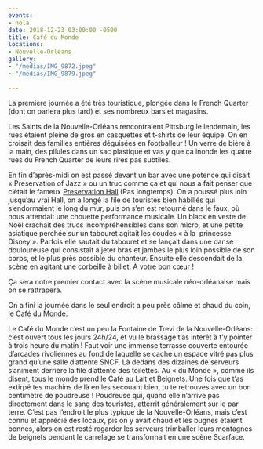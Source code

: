 ```yaml
---
events:
- nola
date: 2018-12-23 03:00:00 -0500
title: Café du Monde
locations:
- Nouvelle-Orléans
gallery:
- "/medias/IMG_9872.jpeg"
- "/medias/IMG_9879.jpeg"

---
```

La première journée a été très touristique, plongée dans le French Quarter (dont on parlera plus tard) et ses nombreux bars et magasins.

Les Saints de la Nouvelle-Orléans rencontraient Pittsburg le lendemain, les rues étaient pleine de gros en casquettes et t-shirts de leur équipe. On en croisait des familles entières déguisées en footballeur ! Un verre de bière à la main, des pilules dans un sac plastique et vas y que ça inonde les quatre rues du French Quarter de leurs rires pas subtiles. 

En fin d’après-midi on est passé devant un bar avec une potence qui disait « Preservation of Jazz » ou un truc comme ça et qui nous a fait penser que c’était le fameux [Preservation Hall](https://fr.wikipedia.org/wiki/Preservation_Hall) (Pas longtemps).
On a poussé plus loin jusqu’au vrai Hall, on a longé la file de touristes bien habillés qui s’endormaient le long du mur, puis on s’en est retourné dans le faux, où nous attendait une chouette performance musicale. 
Un black en veste de Noël crachait des trucs incompréhensibles dans son micro, et une petite asiatique perchée sur un tabouret agitait les coudes « à la  princesse Disney ». Parfois elle sautait du tabouret et se lançait dans une danse douloureuse qui consistait à jeter bras et jambes le plus loin possible de son corps, et le plus près possible du chanteur. Ensuite elle descendait de la scène en agitant une corbeille à billet. À votre bon cœur ! 

Ça sera notre premier contact avec la scène musicale néo-orléanaise mais on se rattrapera.

On a fini la journée dans le seul endroit a peu près câlme et chaud du coin, le Café du Monde. 

Le Café du Monde c’est un peu la Fontaine de Trevi de la Nouvelle-Orléans: c’est ouvert tous les jours 24h/24, et vu le brassage t’as interêt à t’y pointer à trois heure du matin ! Faut voir une immense terrasse couverte entourée d’arcades rivoliennes au fond de laquelle se cache un espace vitré pas plus grand qu’une salle d’attente SNCF. Là dedans des dizaines de serveurs s’animent derrière la file d’attente des toilettes. 
Au « du Monde », comme ils disent, tous le monde prend le Café au Lait et Beignets. Une fois que t’as extirpé tes machins de là en les secouant bien, tu te retrouves avec un bon centimètre de poudreuse ! Poudreuse qui, quand elle n’arrive pas directement dans le sang des touristes, atterrit généralement sur le par terre.
C’est pas l’endroit le plus typique de la Nouvelle-Orléans, mais c’est connu et apprécié des locaux, pis on y avait chaud et les bugnes étaient bonnes, alors on est resté regarder les serveurs trimballer leurs montagnes de beignets pendant le carrelage se transformait en une scène Scarface.